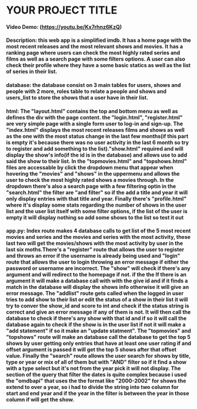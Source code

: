 # YOUR PROJECT TITLE
#### Video Demo:  (https://youtu.be/Kx7rhnz6KzQ)

#### Description: this web app is a simplified imdb. It has a home page with the most recent releases and the most relevant shows and movies. It has a ranking page where users can check the most highly rated series and films as well as a search page with some filters options. A user can also check their profile where they have a some basic statics as well as the list of series in their list.

#### database: the database consist on 3 main tables for users, shows and people with 2  more, roles table to relate a people and shows and users_list to store the shows that a user have in their list.

#### html: The "layout.html" contains the top and bottom menu as well as defines the div with the page content. the "login.html", "register.html" are very simple page with a single form user to log-in and sign-up. The "index.html" displays the most recent releases films and shows as well as the one with the most status change in the last few months(if this part is empty it's because there was no user activity in the last 6 month so try to register and add something to the list)."show.html" required and will display the show's info(if the id is in the database) and allows use to add said the show to their list. In the "topmovies.html" and "topshows.html" files are accessable by click the dropdown menu that appear when hovering the "movies" and "shows" in the uppermenu  and allows the user to check the most highly rated shows a movies through. In the dropdown there's also a search page with a few filtering optin in the "search.html" the filter are "and filter" so if the add a title and year it will only display entries with that title and year. Finally there's "profile.html" where it's display some stats regarding the number of shows in the user list and the user list itself with some filter options, if the list of the user is empty it will display nothing so add some shows to the list so test it out


#### app.py: Index route makes 4 database calls to get list of the 5 most recent movies and series and the movies and series with the most activity, these last two will get the movies/shows with the most activity by user in the last six moths.There's a "register" route that allows the user to register and throws an error if the username is already being used and "login" route that allows the user to login throwing an error message if either the password or username are incorrect. The "show" will check if there's any argument and will redirect to the homepage if not.  if the the If there is an argument it will make a database call with with the give id and if it finds a match in the database will display the shows info otherwise it will give an error message. The "addlist" route gets called when the logged in user tries to add show to their list or edit the status of a show in their list it will try to conver the show_id and score to int and check if the status string is correct and give an error message if any of them is not. It will then call the database to check if there's any show with that id and if so it will call the database again to check if the show is in the user list if not it will make a "add statement" if so it make an "update statment". The "topmovies" and "topshows" route will make an database call the database to get the top 5 shows by user getting only entries that have at least one user rating if and offset argument is passed it will get the top 5 shows after that offset value. Finally the "search" route allows the user search for shows by title, type or year or mix of all of them but with "AND" filter so if it find a show with a type select but it's not from the year pick it will not display. The section of the query that filter the dates is quite complex because i used the "omdbapi" that uses the the format like "2000-2002" for shows the extend to over a year, so i had to divide the string into two column for start and end year and if the year in the filter is between the year in those column if will get the show.